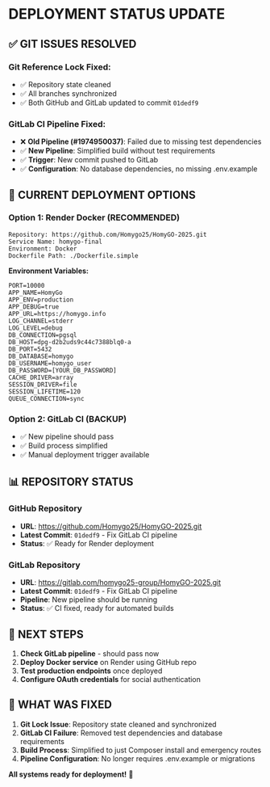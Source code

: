 # DEPLOYMENT STATUS UPDATE

## ✅ **GIT ISSUES RESOLVED**

### **Git Reference Lock Fixed:**
- ✅ Repository state cleaned
- ✅ All branches synchronized
- ✅ Both GitHub and GitLab updated to commit `01dedf9`

### **GitLab CI Pipeline Fixed:**
- ❌ **Old Pipeline (#1974950037)**: Failed due to missing test dependencies
- ✅ **New Pipeline**: Simplified build without test requirements
- ✅ **Trigger**: New commit pushed to GitLab
- ✅ **Configuration**: No database dependencies, no missing .env.example

## 🚀 **CURRENT DEPLOYMENT OPTIONS**

### **Option 1: Render Docker (RECOMMENDED)**
```
Repository: https://github.com/Homygo25/HomyGO-2025.git
Service Name: homygo-final
Environment: Docker
Dockerfile Path: ./Dockerfile.simple
```

**Environment Variables:**
```
PORT=10000
APP_NAME=HomyGo
APP_ENV=production
APP_DEBUG=true
APP_URL=https://homygo.info
LOG_CHANNEL=stderr
LOG_LEVEL=debug
DB_CONNECTION=pgsql
DB_HOST=dpg-d2b2uds9c44c7388blq0-a
DB_PORT=5432
DB_DATABASE=homygo
DB_USERNAME=homygo_user
DB_PASSWORD=[YOUR_DB_PASSWORD]
CACHE_DRIVER=array
SESSION_DRIVER=file
SESSION_LIFETIME=120
QUEUE_CONNECTION=sync
```

### **Option 2: GitLab CI (BACKUP)**
- ✅ New pipeline should pass
- ✅ Build process simplified
- ✅ Manual deployment trigger available

## 📊 **REPOSITORY STATUS**

### **GitHub Repository**
- **URL**: https://github.com/Homygo25/HomyGO-2025.git
- **Latest Commit**: `01dedf9` - Fix GitLab CI pipeline
- **Status**: ✅ Ready for Render deployment

### **GitLab Repository**
- **URL**: https://gitlab.com/homygo25-group/HomyGO-2025.git
- **Latest Commit**: `01dedf9` - Fix GitLab CI pipeline
- **Pipeline**: New pipeline should be running
- **Status**: ✅ CI fixed, ready for automated builds

## 🎯 **NEXT STEPS**

1. **Check GitLab pipeline** - should pass now
2. **Deploy Docker service** on Render using GitHub repo
3. **Test production endpoints** once deployed
4. **Configure OAuth credentials** for social authentication

## 🔧 **WHAT WAS FIXED**

1. **Git Lock Issue**: Repository state cleaned and synchronized
2. **GitLab CI Failure**: Removed test dependencies and database requirements
3. **Build Process**: Simplified to just Composer install and emergency routes
4. **Pipeline Configuration**: No longer requires .env.example or migrations

**All systems ready for deployment!** 🚀
